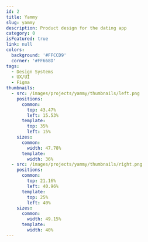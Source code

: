 ```yaml
---
id: 2
title: Yammy
slug: yammy
description: Product design for the dating app
category: 0
isFeatured: true
link: null
colors:
  background: '#FFCCD9'
  corner: '#FF668D'
tags:
  - Design Systems
  - UX/UI
  - Figma
thumbnails:
  - src: /images/projects/yammy/thumbnails/left.png
    positions:
      common:
        top: 43.47%
        left: 15.53%
      template:
        top: 35%
        left: 15%
    sizes:
      common:
        width: 47.78%
      template:
        width: 36%
  - src: /images/projects/yammy/thumbnails/right.png
    positions:
      common:
        top: 21.16%
        left: 40.96%
      template:
        top: 25%
        left: 40%
    sizes:
      common:
        width: 49.15%
      template:
        width: 40%
---
```

